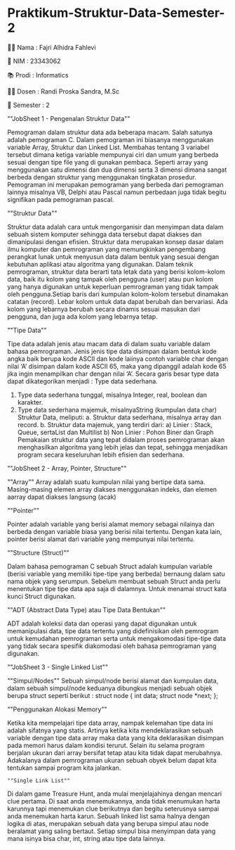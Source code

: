 # Praktikum-Struktur-Data-Semester-2

👨‍🎓 Nama : Fajri Alhidra Fahlevi

📇 NIM : 23343062

📚 Prodi : Informatics

🧑‍🏫️ Dosen : Randi Proska Sandra, M.Sc

📑 Semester : 2

""JobSheet 1 - Pengenalan Struktur Data""

Pemograman dalam struktur data ada beberapa macam. Salah satunya
adalah pemograman C. Dalam pemograman ini biasanya menggunakan variable
Array, Struktur dan Linked List. Membahas tentang 3 variabel tersebut dimana
ketiga variable mempunyai ciri dan umum yang berbeda sesuai dengan tipe file
yang di gunakan pembaca. Seperti array yang menggunakan satu dimensi dan dua
dimensi serta 3 dimensi dimana sangat berbeda dengan struktur yang
menggunakan tingkatan prosedur. Pemograman ini merupakan pemograman yang
berbeda dari pemograman lainnya misalnya VB, Delphi atau Pascal namun
perbedaan juga tidak begitu signifikan pada pemograman pascal.

""Struktur Data""

  Struktur data adalah cara untuk mengorganisir dan menyimpan data dalam sebuah sistem komputer sehingga data tersebut dapat diakses dan dimanipulasi dengan efisien. Struktur data merupakan konsep dasar dalam ilmu komputer dan pemrograman yang memungkinkan pengembang perangkat lunak untuk menyusun data dalam bentuk yang sesuai dengan kebutuhan aplikasi atau algoritma yang digunakan. Dalam teknik pemrograman, struktur data berarti tata letak data yang berisi
kolom-kolom data, baik itu kolom yang tampak oleh pengguna (user) atau pun
kolom yang hanya digunakan untuk keperluan pemrograman yang tidak tampak
oleh pengguna.Setiap baris dari kumpulan kolom-kolom tersebut dinamakan catatan (record). Lebar kolom untuk data dapat berubah dan bervariasi. Ada
kolom yang lebarnya berubah secara dinamis sesuai masukan dari pengguna, dan
juga ada kolom yang lebarnya tetap.


""Tipe Data""

  Tipe data adalah jenis atau macam data di dalam suatu variable dalam bahasa
pemrograman. Jenis jenis tipe data disimpan dalam bentuk kode angka baik berupa kode
ASCII dan kode laiinya contoh variable char dengan nilai ‘A’ disimpan
dalam kode ASCII 65, maka yang dipanggil adalah kode 65 jika ingin
menampilkan char dengan nilai ‘A’. Secara garis besar type data dapat dikategorikan menjadi :
Type data sederhana.
1. Type data sederhana tunggal, misalnya Integer, real, boolean dan karakter.
2. Type data sederhana majemuk, misalnyaString (kumpulan data char)
Struktur Data, meliputi:
a. Struktur data sederhana, misalnya array dan record.
b. Struktur data majemuk, yang terdiri dari:
a) Linier : Stack, Queue, sertaList dan Multilist
b) Non Linier : Pohon Biner dan Graph
Pemakaian struktur data yang tepat didalam proses pemrograman akan
menghasilkan algoritma yang lebih jelas dan tepat, sehingga menjadikan program
secara keseluruhan lebih efisien dan sederhana.

""JobSheet 2 - Array, Pointer, Structure""

  ""Array""
Array adalah suatu kumpulan nilai yang bertipe data sama. Masing-masing
elemen array diakses menggunakan indeks, dan elemen aarray dapat diakses
langsung (acak)

  ""Pointer""
  
Pointer adalah variable yang berisi alamat memory sebagai nilainya dan berbeda
dengan variable biasa yang berisi nilai tertentu. Dengan kata lain, pointer berisi
alamat dari variable yang mempunyai nilai tertentu. 

  ""Structure (Struct)""
  
Dalam bahasa pemograman C sebuah Struct adalah kumpulan variable (berisi
variable yang memiliki tipe-tipe yang berbeda) bernaung dalam satu nama objek
yang serumpun. Sebelum membuat sebuah Struct anda perlu menentukan tipe
tipe data apa saja di dalamnya. Untuk menamai struct kata kunci Struct
digunakan.

  ""ADT (Abstract Data Type) atau Tipe Data Bentukan""
  
ADT adalah koleksi data dan operasi yang dapat digunakan untuk
memanipulasi data, tipe data tertentu yang didefinisikan oleh pemrogram untuk
kemudahan pemrograman serta untuk mengakomodasi tipe-tipe data yang tidak
secara spesifik diakomodasi oleh bahasa pemrograman yang digunakan.

""JobSheet 3 - Single Linked List""

  ""Simpul/Nodes""
Sebuah simpul/node berisi alamat dan kumpulan data, dalam sebuah
simpul/node keduanya dibungkus menjadi sebuah objek berupa struct seperti
berikut :
 struct node
 {
 int data;
 struct node *next;
 };

   ""Penggunakan Alokasi Memory""
   
Ketika kita mempelajari tipe data array, nampak kelemahan tipe data ini adalah
sifatnya yang statis. Artinya ketika kita mendeklarasikan sebuah variable dengan
tipe data array maka data yang kita deklarasikan disimpan pada memori harus
dalam kondisi terurut. Selain itu selama program berjalan ukuran dari array
bersifat tetap atau kita tidak dapat merubahnya. Adakalanya dalam
pemrograman ukuran sebuah obyek belum dapat kita tentukan sampai program
kita jalankan.

    ""Single Link List""
    
Di dalam game Treasure Hunt, anda mulai menjelajahinya dengan mencari clue
pertama. Di saat anda menemukannya, anda tidak menumukan harta karunnya
tapi menemukan clue berikutnya dan begitu seterusnya sampai anda menemukan
harta karun.
Sebuah linked list sama halnya dengan logika di atas, merupakan sebuah data
yang berupa simpul atau node beralamat yang saling bertaut. Setiap simpul bisa
menyimpan data yang mana isinya bisa char, int, string atau tipe data lainnya.
